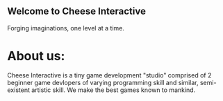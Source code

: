 ## Welcome to Cheese Interactive

Forging imaginations, one level at a time.


# About us:
Cheese Interactive is a tiny game development "studio" comprised of 2 beginner game devlopers of varying programming skill and similar, semi-existent artistic skill. We make the best games known to mankind.
<!--

**Here are some ideas to get you started:**

🙋‍♀️ A short introduction - what is your organization all about?
🌈 Contribution guidelines - how can the community get involved?
👩‍💻 Useful resources - where can the community find your docs? Is there anything else the community should know?
🍿 Fun facts - what does your team eat for breakfast?
🧙 Remember, you can do mighty things with the power of [Markdown](https://docs.github.com/github/writing-on-github/getting-started-with-writing-and-formatting-on-github/basic-writing-and-formatting-syntax)
-->
